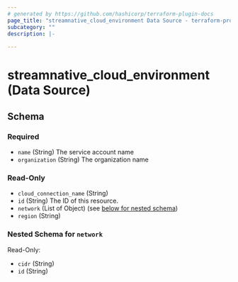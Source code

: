 ```yaml
---
# generated by https://github.com/hashicorp/terraform-plugin-docs
page_title: "streamnative_cloud_environment Data Source - terraform-provider-streamnative"
subcategory: ""
description: |-
  
---
```


# streamnative_cloud_environment (Data Source)





<!-- schema generated by tfplugindocs -->
## Schema

### Required

- `name` (String) The service account name
- `organization` (String) The organization name

### Read-Only

- `cloud_connection_name` (String)
- `id` (String) The ID of this resource.
- `network` (List of Object) (see [below for nested schema](#nestedatt--network))
- `region` (String)

<a id="nestedatt--network"></a>
### Nested Schema for `network`

Read-Only:

- `cidr` (String)
- `id` (String)


